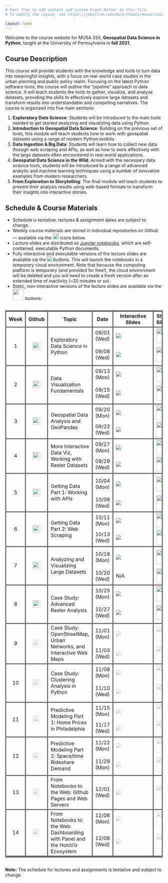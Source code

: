 ```yaml
---
# Feel free to add content and custom Front Matter to this file.
# To modify the layout, see https://jekyllrb.com/docs/themes/#overriding-theme-defaults

layout: home
---
```


Welcome to the course website for MUSA 550, **Geospatial Data Science in
Python**, taught at the University of Pennsylvania in **fall 2021**.

## Course Description

This course will provide students with the knowledge and tools to turn data into
meaningful insights, with a focus on real-world case studies in the urban
planning and public policy realm. Focusing on the latest Python software tools,
the course will outline the “pipeline” approach to data science. It will teach
students the tools to gather, visualize, and analyze datasets, providing the
skills to effectively explore large datasets and transform results into
understandable and compelling narratives. The course is organized into five main
sections:

1. **Exploratory Data Science**: Students will be introduced to the main tools
   needed to get started analyzing and visualizing data using Python.
2. **Introduction to Geospatial Data Science**: Building on the previous set of
   tools, this module will teach students how to work with geospatial datasets
   using a range of modern Python toolkits.
3. **Data Ingestion & Big Data**: Students will learn how to collect new data
   through web scraping and APIs, as well as how to work effectively with the
   large datasets often encountered in real-world applications.
4. **Geospatial Data Science in the Wild**: Armed with the necessary data
   science tools, students will be introduced to a range of advanced analytic
   and machine learning techniques using a number of innovative examples from
   modern researchers.
5. **From Exploration to Storytelling**: The final module will teach students to
   present their analysis results using web-based formats to transform their
   insights into interactive stories.

## Schedule & Course Materials

- Schedule is tentative; lectures & assignment dates are subject to change.
- Weekly course materials are stored in individual repositories on Github — available via the <img height="20" width="20" src="https://cdn.jsdelivr.net/npm/simple-icons@v3/icons/github.svg" /> icons below.
- Lecture slides are distributed as <a href="https://jupyter.org/" target='blank_'>Jupyter notebooks</a>, which are self-contained, executable Python documents.
- Fully interactive and executable versions of the lecture slides are available via the <img src="https://mybinder.org/badge_logo.svg"> buttons. This will launch the notebooks in a _temporary_ cloud environment. Note that because the computing platform is temporary (and provided for free!), the cloud environment will be deleted and you will need to create a fresh version after an extended time of inactivity (~20 minutes or so).
- Static, non-interactive versions of the lecture slides are available via the <img height="36" width="36" src="https://upload.wikimedia.org/wikipedia/commons/3/38/Jupyter_logo.svg" /> buttons.

<style>
.dark-border-bottom {
   border-bottom: 3px solid #666 !important;
}
.dark-border {
   border: 3px solid #666 !important;
}
.dark-border-right {
   border-right: 3px solid #666 !important;
}
.center {
   text-align: center !important;
}
.wrapper {
   max-width: 850px !important;
}
a.disabled {
  pointer-events: none;
  cursor: default;
  opacity: 0.4
}

</style>

<div style="overflow-x:auto;">
<table class="my-table dark-border">
    <thead class="dark-border-bottom">
        <tr>
            <th class='dark-border-right'>Week</th>
            <th class='dark-border-right'>Github</th>
            <th class='dark-border-right'>Topic</th>
            <th class='dark-border-right'>Date</th>
            <th class='dark-border-right'>Interactive Slides</th>
            <th class='dark-border-right'>Static Slides</th>
            <th>Homework</th>
        </tr>
    </thead>
    <tbody>
         <!-- Week 1A -->
         <tr>
            <td rowspan=2 class="dark-border-bottom dark-border-right center">1</td>
            <td rowspan=2 class="dark-border-bottom dark-border-right center">
               <a href="https://github.com/MUSA-550-Fall-2021/week-1" target='blank_'>
                  <img height="24" width="24" src="https://cdn.jsdelivr.net/npm/simple-icons@v3/icons/github.svg" />
               </a>
            </td>
            <td rowspan=2 class='dark-border-bottom dark-border-right'>Exploratory Data Science in Python</td>
            <td class='dark-border-right'>09/01 (Wed)</td>
            <td class='dark-border-right' style="min-width: 110px">    
               <a href="https://mybinder.org/v2/gh/MUSA-550-Fall-2021/week-1/main?urlpath=/tree/lecture-1A.ipynb" target='blank_'>
                  <img src="https://mybinder.org/badge_logo.svg">
               </a>
            </td>
            <td class="dark-border-right center">
               <a href="/slides/lecture-1A.html" target='blank_'>
                  <img height="48" width="48" src="https://upload.wikimedia.org/wikipedia/commons/3/38/Jupyter_logo.svg" />
               </a>
            </td>
            <td></td>
         </tr>
         <!-- Week 1B -->
         <tr class="dark-border-bottom">
            <td class='dark-border-right'>09/08 (Wed)</td>
            <td class='dark-border-bottom dark-border-right' style="min-width: 110px">    
               <a href="https://mybinder.org/v2/gh/MUSA-550-Fall-2021/week-1/main?urlpath=/tree/lecture-1B.ipynb" target='blank_'>
                  <img src="https://mybinder.org/badge_logo.svg">
               </a>
            </td>
            <td class="dark-border-bottom dark-border-right center">
               <a href="/slides/lecture-1B.html" target='blank_'>
                  <img height="48" width="48" src="https://upload.wikimedia.org/wikipedia/commons/3/38/Jupyter_logo.svg" />
               </a>
            </td>
            <td class='dark-border-bottom'>
               <a href="https://github.com/MUSA-550-Fall-2021/assignment-1" target="blank_">Assign HW #1</a> (required)
            </td>
         </tr>
         <!-- Week 2A -->
         <tr>
            <td rowspan=2 class="dark-border-bottom dark-border-right center">2</td>
            <td rowspan=2 class="dark-border-bottom dark-border-right center">
               <a href="https://github.com/MUSA-550-Fall-2021/week-2" target='blank_'>
                  <img height="24" width="24" src="https://cdn.jsdelivr.net/npm/simple-icons@v3/icons/github.svg" />
               </a>
            </td>
            <td rowspan=2 class='dark-border-bottom dark-border-right'>Data Visualization Fundamentals</td>
            <td class='dark-border-right'>09/13 (Mon)</td>
            <td class='dark-border-right' style="min-width: 110px">
               <a href="https://mybinder.org/v2/gh/MUSA-550-Fall-2021/week-2/main?urlpath=/tree/lecture-2A.ipynb" target='blank_'>
                  <img src="https://mybinder.org/badge_logo.svg">
               </a>
            </td>
            <td class="dark-border-right center">
               <a href="/slides/lecture-2A.html" target='blank_'>
                  <img height="48" width="48" src="https://upload.wikimedia.org/wikipedia/commons/3/38/Jupyter_logo.svg" />
               </a>
            </td>
            <td></td>
        </tr>
        <!-- Week 2B -->
         <tr class="dark-border-bottom">
            <td class='dark-border-right'>09/15 (Wed)</td>
            <td class='dark-border-bottom dark-border-right' style="min-width: 110px">    
               <a href="https://mybinder.org/v2/gh/MUSA-550-Fall-2021/week-2/main?urlpath=/tree/lecture-2B.ipynb" target='blank_'>
                  <img src="https://mybinder.org/badge_logo.svg">
               </a>
            </td>
            <td class="dark-border-bottom dark-border-right center">
               <a href="/slides/lecture-2B.html" target='blank_'>
                  <img height="48" width="48" src="https://upload.wikimedia.org/wikipedia/commons/3/38/Jupyter_logo.svg" />
               </a>
            </td>
            <td class='dark-border-bottom'>
               <a href="https://github.com/MUSA-550-Fall-2021/assignment-2" target="blank_">Assign HW #2</a> (required)
            </td>
         </tr>
        <!-- Week 3A -->
        <tr>
            <td rowspan=2 class="dark-border-bottom dark-border-right center">3</td>
            <td rowspan=2 class="dark-border-bottom dark-border-right center">
               <a href="https://github.com/MUSA-550-Fall-2021/week-3" target='blank_'>
                  <img height="24" width="24" src="https://cdn.jsdelivr.net/npm/simple-icons@v3/icons/github.svg" />
               </a>
            </td>
            <td rowspan=2 class='dark-border-bottom dark-border-right'>Geospatial Data Analysis and GeoPandas</td>
            <td class='dark-border-right'>09/20 (Mon)</td>
            <td class='dark-border-right' style="min-width: 110px">
               <a href="https://mybinder.org/v2/gh/MUSA-550-Fall-2021/week-3/HEAD?urlpath=/tree/lecture-3A.ipynb" target='blank_'>
                  <img src="https://mybinder.org/badge_logo.svg">
               </a>
            </td>
            <td class="dark-border-right center">
               <a href="/slides/lecture-3A.html" target='blank_'>
                  <img height="48" width="48" src="https://upload.wikimedia.org/wikipedia/commons/3/38/Jupyter_logo.svg" />
               </a>
            </td>
            <td></td>
        </tr>
        <!-- Week 3B -->
         <tr class="dark-border-bottom">
            <td class='dark-border-right'>09/22 (Wed)</td>
            <td class='dark-border-bottom dark-border-right' style="min-width: 110px">    
               <a href="https://mybinder.org/v2/gh/MUSA-550-Fall-2021/week-3/main?urlpath=/tree/lecture-3B.ipynb" target='blank_'>
                  <img src="https://mybinder.org/badge_logo.svg">
               </a>
            </td>
            <td class="dark-border-bottom dark-border-right center">
               <a href="/slides/lecture-3B.html" target='blank_'>
                  <img height="48" width="48" src="https://upload.wikimedia.org/wikipedia/commons/3/38/Jupyter_logo.svg" />
               </a>
            </td>
            <td></td>
         </tr>
         <!-- Week 4A -->
         <tr>
            <td rowspan=2 class="dark-border-bottom dark-border-right center">4</td>
            <td rowspan=2 class="dark-border-bottom dark-border-right center">
               <a href="https://github.com/MUSA-550-Fall-2021/week-4" target='blank_'>
                  <img height="24" width="24" src="https://cdn.jsdelivr.net/npm/simple-icons@v3/icons/github.svg" />
               </a>
            </td>
            <td rowspan=2 class='dark-border-bottom dark-border-right'>More Interactive Data Viz, Working with Raster Datasets</td>
            <td class='dark-border-right'>09/27 (Mon)</td>
            <td class='dark-border-right' style="min-width: 110px">
               <a href="https://mybinder.org/v2/gh/MUSA-550-Fall-2021/week-4/main?urlpath=/tree/lecture-4A.ipynb" target='blank_'>
                  <img src="https://mybinder.org/badge_logo.svg">
               </a>
            </td>
            <td class="dark-border-right center">
               <a href="/slides/lecture-4A.html" target='blank_'>
                  <img height="48" width="48" src="https://upload.wikimedia.org/wikipedia/commons/3/38/Jupyter_logo.svg" />
               </a>
            </td>
            <td></td>
        </tr>
        <!-- Week 4B -->
         <tr class="dark-border-bottom">
            <td class='dark-border-right'>09/29 (Wed)</td>
            <td class='dark-border-bottom dark-border-right' style="min-width: 110px">    
               <a href="https://mybinder.org/v2/gh/MUSA-550-Fall-2021/week-4/main?urlpath=/tree/lecture-4B.ipynb" target='blank_'>
                  <img src="https://mybinder.org/badge_logo.svg">
               </a>
            </td>
            <td class="dark-border-bottom dark-border-right center">
               <a href="/slides/lecture-4B.html" target='blank_'>
                  <img height="48" width="48" src="https://upload.wikimedia.org/wikipedia/commons/3/38/Jupyter_logo.svg" />
               </a>
            </td>
            <td></td>
         </tr>
         <!-- Week 5A -->
        <tr>
            <td rowspan=2 class="dark-border-bottom dark-border-right center">5</td>
            <td rowspan=2 class="dark-border-bottom dark-border-right center">
               <a href="https://github.com/MUSA-550-Fall-2021/week-5" target='blank_'>
                  <img height="24" width="24" src="https://cdn.jsdelivr.net/npm/simple-icons@v3/icons/github.svg" />
               </a>
            </td>
            <td rowspan=2 class='dark-border-bottom dark-border-right'>Getting Data Part 1: Working with APIs</td>
            <td class='dark-border-right'>10/04 (Mon)</td>
            <td class='dark-border-right' style="min-width: 110px">
               <a href="https://mybinder.org/v2/gh/MUSA-550-Fall-2021/week-5/main?urlpath=/tree/lecture-5A.ipynb" target='blank_'>
                  <img src="https://mybinder.org/badge_logo.svg">
               </a>
            </td>
            <td class="dark-border-right center">
               <a href="/slides/lecture-5A.html" target='blank_'>
                  <img height="48" width="48" src="https://upload.wikimedia.org/wikipedia/commons/3/38/Jupyter_logo.svg" />
               </a>
            </td>
            <td><a href="https://github.com/MUSA-550-Fall-2021/assignment-3" target="blank_">Assign HW #3</a> (required)</td>
        </tr>
        <!-- Week 5B -->
         <tr class="dark-border-bottom">
            <td class='dark-border-right'>10/06 (Wed)</td>
            <td class='dark-border-bottom dark-border-right' style="min-width: 110px">    
               <a href="https://mybinder.org/v2/gh/MUSA-550-Fall-2021/week-5/main?urlpath=/tree/lecture-5B.ipynb" target='blank_'>
                  <img src="https://mybinder.org/badge_logo.svg">
               </a>
            </td>
            <td class="dark-border-bottom dark-border-right center">
               <a href="/slides/lecture-5B.html" target='blank_'>
                  <img height="48" width="48" src="https://upload.wikimedia.org/wikipedia/commons/3/38/Jupyter_logo.svg" />
               </a>
            </td>
            <td class='dark-border-bottom'></td>
         </tr>
         <!-- Week 6A -->
         <tr>
            <td rowspan=2 class="dark-border-bottom dark-border-right center">6</td>
            <td rowspan=2 class="dark-border-bottom dark-border-right center">
               <a href="https://github.com/MUSA-550-Fall-2021/week-6" target='blank_'>
                  <img height="24" width="24" src="https://cdn.jsdelivr.net/npm/simple-icons@v3/icons/github.svg" />
               </a>
            </td>
            <td rowspan=2 class='dark-border-bottom dark-border-right'>Getting Data Part 2: Web Scraping</td>
            <td class='dark-border-right'>10/11 (Mon)</td>
            <td class='dark-border-right' style="min-width: 110px">
               <a href="https://mybinder.org/v2/gh/MUSA-550-Fall-2021/week-6/main?urlpath=/tree/lecture-6A.ipynb" target='blank_'>
                  <img src="https://mybinder.org/badge_logo.svg">
               </a>
            </td>
            <td class="dark-border-right center">
               <a  href="/slides/lecture-6A.html" target='blank_'>
                  <img height="48" width="48" src="https://upload.wikimedia.org/wikipedia/commons/3/38/Jupyter_logo.svg" />
               </a>
            </td>
            <td></td>
        </tr>
        <!-- Week 6B -->
         <tr class="dark-border-bottom">
            <td class='dark-border-right'>10/13 (Wed)</td>
            <td class='dark-border-bottom dark-border-right' style="min-width: 110px">
               <a href="https://mybinder.org/v2/gh/MUSA-550-Fall-2021/week-6/main?urlpath=/tree/lecture-6B.ipynb" target='blank_'>
                  <img src="https://mybinder.org/badge_logo.svg">
               </a>
            </td>
            <td class="dark-border-bottom dark-border-right center">
               <a href="/slides/lecture-6B.html" target='blank_'>
                  <img height="48" width="48" src="https://upload.wikimedia.org/wikipedia/commons/3/38/Jupyter_logo.svg" />
               </a>
            </td>
            <td></td>
         </tr>
         <!-- Week 7A -->
        <tr>
            <td rowspan=2 class="dark-border-bottom dark-border-right center">7</td>
            <td rowspan=2 class="dark-border-bottom dark-border-right center">
               <a href="https://github.com/MUSA-550-Fall-2021/week-7" target='blank_'>
                  <img height="24" width="24" src="https://cdn.jsdelivr.net/npm/simple-icons@v3/icons/github.svg" />
               </a>
            </td>
            <td rowspan=2 class='dark-border-bottom dark-border-right'>Analyzing and Visualizing Large Datasets</td>
            <td class='dark-border-right'>10/18 (Mon)</td>
            <td class='dark-border-right' style="min-width: 110px">
               <a href="https://mybinder.org/v2/gh/MUSA-550-Fall-2021/week-7/main?urlpath=/tree/lecture-7A.ipynb" target='blank_'>
                  <img src="https://mybinder.org/badge_logo.svg">
               </a>
            </td>
            <td class="dark-border-right center">
               <a href="/slides/lecture-7A.html" target='blank_'>
                  <img height="48" width="48" src="https://upload.wikimedia.org/wikipedia/commons/3/38/Jupyter_logo.svg" />
               </a>
            </td>
            <td><a href="https://github.com/MUSA-550-Fall-2021/assignment-4" target="blank_">Assign HW #4</a> (optional)</td>
        </tr>
        <!-- Week 7B -->
         <tr class="dark-border-bottom">
            <td class='dark-border-right'>10/20 (Wed)</td>
            <td class='dark-border-bottom dark-border-right' style="min-width: 110px">
                  N/A
            </td>
            <td class="dark-border-bottom dark-border-right center">
               <a href="/slides/lecture-7B.html" target='blank_'>
                  <img height="48" width="48" src="https://upload.wikimedia.org/wikipedia/commons/3/38/Jupyter_logo.svg" />
               </a>
            </td>
            <td class='dark-border-bottom'></td>
         </tr>
         <!-- Week 8A -->
         <tr>
            <td rowspan=2 class="dark-border-bottom dark-border-right center">8</td>
            <td rowspan=2 class="dark-border-bottom dark-border-right center">
               <a  href="https://github.com/MUSA-550-Fall-2021/week-8" target='blank_'>
                  <img height="24" width="24" src="https://cdn.jsdelivr.net/npm/simple-icons@v3/icons/github.svg" />
               </a>
            </td>
            <td rowspan=2 class='dark-border-bottom dark-border-right'>Case Study: Advanced Raster Analysis</td>
            <td class='dark-border-right'>10/25 (Mon)</td>
            <td class='dark-border-right' style="min-width: 110px">
               <a href="https://mybinder.org/v2/gh/MUSA-550-Fall-2021/week-8/main?urlpath=/tree/lecture-8A.ipynb" target='blank_'>
                  <img src="https://mybinder.org/badge_logo.svg">
               </a>
            </td>
            <td class="dark-border-right center">
               <a href="/slides/lecture-8A.html" target='blank_'>
                  <img height="48" width="48" src="https://upload.wikimedia.org/wikipedia/commons/3/38/Jupyter_logo.svg" />
               </a>
            </td>
            <td></td>
        </tr>
        <!-- Week 8B -->
         <tr class="dark-border-bottom">
            <td class='dark-border-right'>10/27 (Wed)</td>
            <td class='dark-border-bottom dark-border-right' style="min-width: 110px">
               <a href="https://mybinder.org/v2/gh/MUSA-550-Fall-2021/week-8/main?urlpath=/tree/lecture-8B.ipynb" target='blank_'>
                  <img src="https://mybinder.org/badge_logo.svg">
               </a>
            </td>
            <td class="dark-border-bottom dark-border-right center">
               <a href="/slides/lecture-8B.html" target='blank_'>
                  <img height="48" width="48" src="https://upload.wikimedia.org/wikipedia/commons/3/38/Jupyter_logo.svg" />
               </a>
            </td>
            <td class='dark-border-bottom'><a href="https://github.com/MUSA-550-Fall-2021/assignment-5" target="blank_">Assign HW #5</a> (optional)</td>
         </tr>
         <!-- Week 9A -->
        <tr>
            <td rowspan=2 class="dark-border-bottom dark-border-right center">9</td>
            <td rowspan=2 class="dark-border-bottom dark-border-right center">
               <a class="disabled" href="https://github.com/MUSA-550-Fall-2021/week-9" target='blank_'>
                  <img height="24" width="24" src="https://cdn.jsdelivr.net/npm/simple-icons@v3/icons/github.svg" />
               </a>
            </td>
            <td rowspan=2 class='dark-border-bottom dark-border-right'>Case Study: OpenStreetMap, Urban Networks, and Interactive Web Maps	</td>
            <td class='dark-border-right'>11/01 (Mon)</td>
            <td class='dark-border-right' style="min-width: 110px">
               <a class="disabled" href="https://mybinder.org/v2/gh/MUSA-550-Fall-2021/week-9/main?urlpath=/tree/lecture-9A.ipynb" target='blank_'>
                  <img src="https://mybinder.org/badge_logo.svg">
               </a>
            </td>
            <td class="dark-border-right center">
               <a class="disabled" href="/slides/lecture-9A.html" target='blank_'>
                  <img height="48" width="48" src="https://upload.wikimedia.org/wikipedia/commons/3/38/Jupyter_logo.svg" />
               </a>
            </td>
            <td></td>
        </tr>
        <!-- Week 9B -->
         <tr class="dark-border-bottom">
            <td class='dark-border-right'>11/03 (Wed)</td>
            <td class='dark-border-bottom dark-border-right' style="min-width: 110px">
               <a class="disabled" href="https://mybinder.org/v2/gh/MUSA-550-Fall-2021/week-9/main?urlpath=/tree/lecture-9B.ipynb" target='blank_'>
                  <img src="https://mybinder.org/badge_logo.svg">
               </a>
            </td>
            <td class="dark-border-bottom dark-border-right center">
               <a class="disabled" href="/slides/lecture-9B.html" target='blank_'>
                  <img height="48" width="48" src="https://upload.wikimedia.org/wikipedia/commons/3/38/Jupyter_logo.svg" />
               </a>
            </td>
            <td></td>
         </tr>
         <!-- Week 10A -->
         <tr>
            <td rowspan=2 class="dark-border-bottom dark-border-right center">10</td>
            <td rowspan=2 class="dark-border-bottom dark-border-right center">
               <a class="disabled" href="https://github.com/MUSA-550-Fall-2021/week-10" target='blank_'>
                  <img height="24" width="24" src="https://cdn.jsdelivr.net/npm/simple-icons@v3/icons/github.svg" />
               </a>
            </td>
            <td rowspan=2 class='dark-border-bottom dark-border-right'>Case Study: Clustering Analysis in Python</td>
            <td class='dark-border-right'>11/08 (Mon)</td>
            <td class='dark-border-right' style="min-width: 110px">
               <a class="disabled" href="https://mybinder.org/v2/gh/MUSA-550-Fall-2021/week-10/main?urlpath=/tree/lecture-10A.ipynb" target='blank_'>
                  <img src="https://mybinder.org/badge_logo.svg">
               </a>
            </td>
            <td class="dark-border-right center">
               <a class="disabled" href="/slides/lecture-10A.html" target='blank_'>
                  <img height="48" width="48" src="https://upload.wikimedia.org/wikipedia/commons/3/38/Jupyter_logo.svg" />
               </a>
            </td>
            <td></td>
        </tr>
        <!-- Week 10B -->
         <tr class="dark-border-bottom">
            <td class='dark-border-right'>11/10 (Wed)</td>
            <td class='dark-border-bottom dark-border-right' style="min-width: 110px">
               <a class="disabled" href="https://mybinder.org/v2/gh/MUSA-550-Fall-2021/week-10/main?urlpath=/tree/lecture-10B.ipynb" target='blank_'>
                  <img src="https://mybinder.org/badge_logo.svg">
               </a>
            </td>
            <td class="dark-border-bottom dark-border-right center">
               <a class="disabled" href="/slides/lecture-10B.html" target='blank_'>
                  <img height="48" width="48" src="https://upload.wikimedia.org/wikipedia/commons/3/38/Jupyter_logo.svg" />
               </a>
            </td>
            <td class='dark-border-bottom'><a class="disabled" href="https://github.com/MUSA-550-Fall-2021/assignment-6" target="blank_">Assign HW #6</a> (optional)</td>
         </tr>
         <!-- Week 11A -->
        <tr>
            <td rowspan=2 class="dark-border-bottom dark-border-right center">11</td>
            <td rowspan=2 class="dark-border-bottom dark-border-right center">
               <a class="disabled" href="https://github.com/MUSA-550-Fall-2021/week-11" target='blank_'>
                  <img height="24" width="24" src="https://cdn.jsdelivr.net/npm/simple-icons@v3/icons/github.svg" />
               </a>
            </td>
            <td rowspan=2 class='dark-border-bottom dark-border-right'>Predictive Modeling Part 1: Home Prices in Philadelphia</td>
            <td class='dark-border-right'>11/15 (Mon)</td>
            <td class='dark-border-right' style="min-width: 110px">
               <a class="disabled" href="https://mybinder.org/v2/gh/MUSA-550-Fall-2021/week-11/main?urlpath=/tree/lecture-11A.ipynb" target='blank_'>
                  <img src="https://mybinder.org/badge_logo.svg">
               </a>
            </td>
            <td class="dark-border-right center">
               <a class="disabled" href="/slides/lecture-11A.html" target='blank_'>
                  <img height="48" width="48" src="https://upload.wikimedia.org/wikipedia/commons/3/38/Jupyter_logo.svg" />
               </a>
            </td>
            <td></td>
        </tr>
        <!-- Week 11B -->
         <tr class="dark-border-bottom">
            <td class='dark-border-right'>11/17 (Wed)</td>
            <td class='dark-border-bottom dark-border-right' style="min-width: 110px">
               <a class="disabled" href="https://mybinder.org/v2/gh/MUSA-550-Fall-2021/week-11/main?urlpath=/tree/lecture-11B.ipynb" target='blank_'>
                  <img src="https://mybinder.org/badge_logo.svg">
               </a>
            </td>
            <td class="dark-border-bottom dark-border-right center">
               <a class="disabled" href="/slides/lecture-11B.html" target='blank_'>
                  <img height="48" width="48" src="https://upload.wikimedia.org/wikipedia/commons/3/38/Jupyter_logo.svg" />
               </a>
            </td>
            <td></td>
         </tr>
         <!-- Week 12A -->
         <tr>
            <td rowspan=2 class="dark-border-bottom dark-border-right center">12</td>
            <td rowspan=2 class="dark-border-bottom dark-border-right center">
               <a class="disabled" href="https://github.com/MUSA-550-Fall-2021/week-12" target='blank_'>
                  <img height="24" width="24" src="https://cdn.jsdelivr.net/npm/simple-icons@v3/icons/github.svg" />
               </a>
            </td>
            <td rowspan=2 class='dark-border-bottom dark-border-right'>Predictive Modeling Part 2: Space/time Rideshare Demand</td>
            <td class='dark-border-right'>11/22 (Mon)</td>
            <td class='dark-border-right' style="min-width: 110px">
               <a class="disabled" href="https://mybinder.org/v2/gh/MUSA-550-Fall-2021/week-12/main?urlpath=/tree/lecture-12A.ipynb" target='blank_'>
                  <img src="https://mybinder.org/badge_logo.svg">
               </a>
            </td>
            <td class="dark-border-right center">
               <a class="disabled" href="/slides/lecture-12A.html" target='blank_'>
                  <img height="48" width="48" src="https://upload.wikimedia.org/wikipedia/commons/3/38/Jupyter_logo.svg" />
               </a>
            </td>
            <td></td>
        </tr>
        <!-- Week 12B -->
         <tr class="dark-border-bottom">
            <td class='dark-border-right'>11/29 (Mon)</td>
            <td class='dark-border-bottom dark-border-right' style="min-width: 110px">
               <a class="disabled" href="https://mybinder.org/v2/gh/MUSA-550-Fall-2021/week-12/main?urlpath=/tree/lecture-12B.ipynb" target='blank_'>
                  <img src="https://mybinder.org/badge_logo.svg">
               </a>
            </td>
            <td class="dark-border-bottom dark-border-right center">
               <a class="disabled" href="/slides/lecture-12B.html" target='blank_'>
                  <img height="48" width="48" src="https://upload.wikimedia.org/wikipedia/commons/3/38/Jupyter_logo.svg" />
               </a>
            </td>
            <td class='dark-border-bottom'><a class="disabled" href="https://github.com/MUSA-550-Fall-2021/assignment-7" target="blank_">Assign HW #7</a> (required)</td>
         </tr>
         <!-- Week 13A -->
         <tr>
            <td class="dark-border-bottom dark-border-right center">13</td>
            <td class="dark-border-bottom dark-border-right center">
               <a class="disabled" href="https://github.com/MUSA-550-Fall-2021/week-13" target='blank_'>
                  <img height="24" width="24" src="https://cdn.jsdelivr.net/npm/simple-icons@v3/icons/github.svg" />
               </a>
            </td>
            <td class='dark-border-bottom dark-border-right'>From Notebooks to the Web: Github Pages and Web Servers</td>
            <td class='dark-border-bottom dark-border-right'>12/01 (Wed)</td>
            <td class='dark-border-bottom dark-border-right' style="min-width: 110px">
               <a class="disabled" href="https://mybinder.org/v2/gh/MUSA-550-Fall-2021/week-13/main?urlpath=/tree/lecture-13A.ipynb" target='blank_'>
                  <img src="https://mybinder.org/badge_logo.svg">
               </a>
            </td>
            <td class="dark-border-bottom dark-border-right center">
               <a class="disabled" href="/slides/lecture-13A.html" target='blank_'>
                  <img height="48" width="48" src="https://upload.wikimedia.org/wikipedia/commons/3/38/Jupyter_logo.svg" />
               </a>
            </td>
            <td class="dark-border-bottom"></td>
        </tr>
         <!-- Week 14A -->
         <tr>
            <td rowspan=2 class="dark-border-bottom dark-border-right center">14</td>
            <td rowspan=2 class="dark-border-bottom dark-border-right center">
               <a class="disabled" href="https://github.com/MUSA-550-Fall-2021/week-14" target='blank_'>
                  <img height="24" width="24" src="https://cdn.jsdelivr.net/npm/simple-icons@v3/icons/github.svg" />
               </a>
            </td>
            <td rowspan=2 class='dark-border-bottom dark-border-right'>From Notebooks to the Web: Dashboarding with Panel and the HoloViz Ecosystem</td>
            <td class='dark-border-right'>12/06 (Mon)</td>
            <td class='dark-border-right' style="min-width: 110px">
               <a class="disabled" href="https://mybinder.org/v2/gh/MUSA-550-Fall-2021/week-14/main?urlpath=/tree/lecture-14A.ipynb" target='blank_'>
                  <img src="https://mybinder.org/badge_logo.svg">
               </a>
            </td>
            <td class="dark-border-right center">
               <a class="disabled" href="/slides/lecture-14A.html" target='blank_'>
                  <img height="48" width="48" src="https://upload.wikimedia.org/wikipedia/commons/3/38/Jupyter_logo.svg" />
               </a>
            </td>
            <td></td>
        </tr>
        <!-- Week 14B -->
         <tr class="dark-border-bottom">
            <td class='dark-border-right'>12/08 (Wed)</td>
            <td class='dark-border-bottom dark-border-right' style="min-width: 110px">
               <a class="disabled" href="https://mybinder.org/v2/gh/MUSA-550-Fall-2021/week-14/main?urlpath=/tree/lecture-14B.ipynb" target='blank_'>
                  <img src="https://mybinder.org/badge_logo.svg">
               </a>
            </td>
            <td class="dark-border-bottom dark-border-right center">
               <a class="disabled" href="/slides/lecture-14B.html" target='blank_'>
                  <img height="48" width="48" src="https://upload.wikimedia.org/wikipedia/commons/3/38/Jupyter_logo.svg" />
               </a>
            </td>
            <td class='dark-border-bottom'>Final project proposal due</td>
         </tr>
    </tbody>

</table>
</div>

**Note:** The schedule for lectures and assignments is tentative and subject to change.
